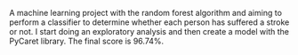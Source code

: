 A machine learning project with the random forest algorithm and aiming to perform a classifier to determine whether each person has suffered a stroke or not. I start doing an exploratory analysis and then create a model with the PyCaret library. The final score is 96.74%.

